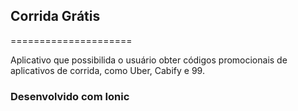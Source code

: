 ## Corrida Grátis
=====================

Aplicativo que possibilida o usuário obter códigos promocionais de aplicativos de corrida, como Uber, Cabify e 99.

### Desenvolvido com Ionic
